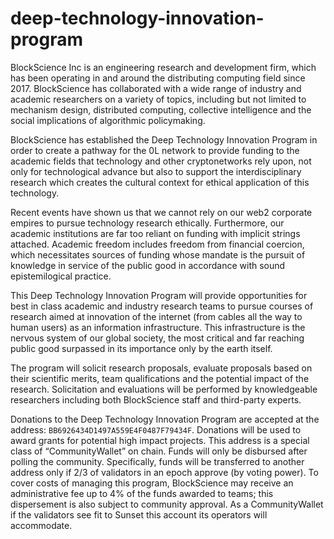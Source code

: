 # deep-technology-innovation-program

BlockScience Inc is an engineering research and development firm, which has been operating in and around the distributing computing field since 2017. BlockScience has collaborated with a wide range of industry and academic researchers on a variety of topics, including but not limited to mechanism design, distributed computing, collective intelligence and the social implications of algorithmic policymaking.

BlockScience has established the Deep Technology Innovation Program in order to create a pathway for the 0L network to provide funding to the academic fields that technology and other cryptonetworks rely upon, not only for technological advance but also to support the interdisciplinary research which creates the cultural context for ethical application of this technology.

Recent events have shown us that we cannot rely on our web2 corporate empires to pursue technology research ethically. Furthermore, our academic institutions are far too reliant on funding with implicit strings attached. Academic freedom includes freedom from financial coercion, which necessitates sources of funding whose mandate is the pursuit of knowledge in service of the public good in accordance with sound epistemilogical practice. 

This Deep Technology Innovation Program will provide opportunities for best in class academic and industry research teams to pursue courses of research aimed at innovation of the internet (from cables all the way to human users) as an information infrastructure. This infrastructure is the nervous system of our global society, the most critical and far reaching public good surpassed in its importance only by the earth itself.

The program will solicit research proposals, evaluate proposals based on their scientific merits, team qualifications and the potential impact of the research. Solicitation and evaluations will be performed by knowledgeable researchers including both BlockScience staff and third-party experts.

Donations to the Deep Technology Innovation Program are accepted at the address: `BB6926434D1497A559E4F0487F79434F`. Donations will be used to award grants for potential high impact projects. This address is a special class of “CommunityWallet” on chain. Funds will only be disbursed after polling the community. Specifically, funds will be transferred to another address only if 2/3 of validators in an epoch approve (by voting power). To cover costs of managing this program, BlockScience may receive an administrative fee up to 4% of the funds awarded to teams; this dispersement is also subject to community approval. As a CommunityWallet if the validators see fit to Sunset this account its operators will accommodate.
